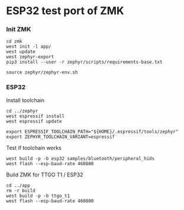# ESP32 test port of ZMK

### Init ZMK
````
cd zmk
west init -l app/
west update
west zephyr-export
pip3 install --user -r zephyr/scripts/requirements-base.txt

source zephyr/zephyr-env.sh
````
### ESP32

Install toolchain

```
cd ../zephyr
west espressif install
west espressif update

export ESPRESSIF_TOOLCHAIN_PATH="${HOME}/.espressif/tools/zephyr"
export ZEPHYR_TOOLCHAIN_VARIANT=espressif
```

Test if toolchain works

```
west build -p -b esp32 samples/bluetooth/peripheral_hids
west flash --esp-baud-rate 460800
```

Build ZMK for TTGO T1 / ESP32

```
cd ../app
rm -r build
west build -p -b ttgo_t1
west flash --esp-baud-rate 460800
```
